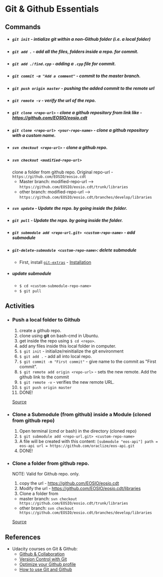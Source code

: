 # Git & Github Essentials
## Commands
* ##### `git init` - intialize git within a non-Github folder (i.e. a local folder)
* ##### `git add .` - add all the files, folders inside a repo. for commit.
* ##### `git add ./find.cpp` - adding a `.cpp` file for commit.
* ##### `git commit -m "Add a comment"` - commit to the master branch.
* ##### `git push origin master` - pushing the added commit to the remote url
* ##### `git remote -v` - verify the url of the repo.
* ##### `git clone <repo-url>` - clone a github repository from link like - https://github.com/EOSIO/eosio.cdt
* ##### `git clone <repo-url> <your-repo-name>` - clone a github repository with a custom name.
* ##### `svn checkout <repo-url>` - clone a github repo.
* ##### `svn checkout <modified-repo-url>` 
  clone a folder from github repo. Original repo-url - `https://github.com/EOSIO/eosio.cdt`
  - Master branch: modified-repo-url --> `https://github.com/EOSIO/eosio.cdt/trunk/libraries`
  - other branch: modified-repo-url --> `https://github.com/EOSIO/eosio.cdt/branches/develop/libraries`
* ##### `svn update` - Update the repo. by going inside the folder.
* ##### `git pull` - Update the repo. by going inside the folder.
* ##### `git submodule add <repo-url.git> <custom-repo-name>` - add submodule
* ##### `git-delete-submodule <custom-repo-name>`: delete submodule
  - First, install [`git-extras`](https://github.com/tj/git-extras) - [Installation](https://github.com/tj/git-extras/blob/master/Installation.md)
* ##### update submodule
  - `$ cd <custom-submodule-repo-name>`
  - `$ git pull`
## Activities
* ### Push a local folder to Github
  1. create a github repo.
  2. clone using **git** on bash-cmd in Ubuntu.
  3. get inside the repo using `$ cd <repo>`.
  4. add any files inside this local folder in computer.
  5. `$ git init` - initialize/reinitialize the git environment
  6. `$ git add .` - add all into local repo.
  7. `$ git commit -m "First commit"` - give name to the commit as "First commit".
  8. `$ git remote add origin <repo-url>` - sets the new remote. Add the github link to the commit
  9. `$ git remote -v` - verifies the new remote URL.
  10. `$ git push origin master`
  11. DONE!

  [Source](https://help.github.com/articles/adding-an-existing-project-to-github-using-the-command-line/)

* ### Clone a Submodule (from github) inside a Module (cloned from github repo)
  1. Open terminal (cmd or bash) in the directory (cloned repo)
  2. `$ git submodule add <repo-url.git> <custom-repo-name>`
  3. A file will be created with this content:
  `[submodule "eos-api"] path = eos-api url = https://github.com/oraclize/eos-api.git`
  4. DONE!

* ### Clone a folder from github repo.
  NOTE: Valid for Github repo. only.
  1. copy the url - https://github.com/EOSIO/eosio.cdt
  2. Modify the url - https://github.com/EOSIO/eosio.cdt/libraries
  3. Clone a folder from 
    - master branch: `svn checkout https://github.com/EOSIO/eosio.cdt/trunk/libraries`
    - other branch: `svn checkout https://github.com/EOSIO/eosio.cdt/branches/develop/libraries`
    
  [Source](https://stackoverflow.com/a/18194523/6774636)

## References
* Udacity courses on Git & Github:
  - [Github & Collaboration](https://classroom.udacity.com/courses/ud456)
  - [Version Control with Git](https://classroom.udacity.com/courses/ud123)
  - [Optimize your Github profile](https://classroom.udacity.com/courses/ud247)
  - [How to use Git and Github](https://classroom.udacity.com/courses/ud775)
